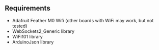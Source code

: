 ## Requirements
- Adafruit Feather M0 Wifi (other boards with WiFi may work, but not tested)
- WebSockets2_Generic library
- WiFi101 library
- ArduinoJson library